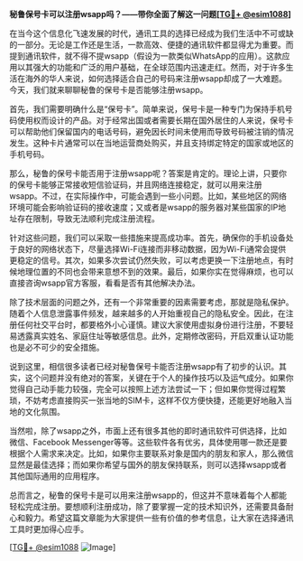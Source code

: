 **秘鲁保号卡可以注册wsapp吗？——带你全面了解这一问题[[TG💪+ @esim1088](https://t.me/s/esim1088)]**

在当今这个信息化飞速发展的时代，通讯工具的选择已经成为我们生活中不可或缺的一部分。无论是工作还是生活，一款高效、便捷的通讯软件都显得尤为重要。而提到通讯软件，就不得不提wsapp（假设为一款类似WhatsApp的应用）。这款应用以其强大的功能和广泛的用户基础，在全球范围内迅速走红。然而，对于许多生活在海外的华人来说，如何选择适合自己的号码来注册wsapp却成了一大难题。今天，我们就来聊聊秘鲁的保号卡是否能够注册wsapp。

首先，我们需要明确什么是“保号卡”。简单来说，保号卡是一种专门为保持手机号码使用权而设计的产品。对于经常出国或者需要长期在国外居住的人来说，保号卡可以帮助他们保留国内的电话号码，避免因长时间未使用而导致号码被注销的情况发生。这种卡片通常可以在当地运营商处购买，并且支持绑定特定的国家或地区的手机号码。

那么，秘鲁的保号卡能否用于注册wsapp呢？答案是肯定的。理论上讲，只要你的保号卡能够正常接收短信验证码，并且网络连接稳定，就可以用来注册wsapp。不过，在实际操作中，可能会遇到一些小问题。比如，某些地区的网络环境可能会影响验证码的接收速度；又或者是wsapp的服务器对某些国家的IP地址存在限制，导致无法顺利完成注册流程。

针对这些问题，我们可以采取一些措施来提高成功率。首先，确保你的手机设备处于良好的网络状态下，尽量选择Wi-Fi连接而非移动数据，因为Wi-Fi通常会提供更稳定的信号。其次，如果多次尝试仍然失败，可以考虑更换一下注册地点，有时候地理位置的不同也会带来意想不到的效果。最后，如果你实在觉得麻烦，也可以直接咨询wsapp官方客服，看看是否有其他解决办法。

除了技术层面的问题之外，还有一个非常重要的因素需要考虑，那就是隐私保护。随着个人信息泄露事件频发，越来越多的人开始重视自己的隐私安全。因此，在注册任何社交平台时，都要格外小心谨慎。建议大家使用虚拟身份进行注册，不要轻易透露真实姓名、家庭住址等敏感信息。此外，定期修改密码，开启双重认证功能也是必不可少的安全措施。

说到这里，相信很多读者已经对秘鲁保号卡能否注册wsapp有了初步的认识。其实，这个问题并没有绝对的答案，关键在于个人的操作技巧以及运气成分。如果你觉得自己动手能力较强，完全可以按照上述方法尝试一下；但如果你觉得过程繁琐，不妨考虑直接购买一张当地的SIM卡，这样不仅方便快捷，还能更好地融入当地的文化氛围。

当然啦，除了wsapp之外，市面上还有很多其他的即时通讯软件可供选择，比如微信、Facebook Messenger等等。这些软件各有优劣，具体使用哪一款还是要根据个人需求来决定。比如，如果你主要联系对象是国内的朋友和家人，那么微信显然是最佳选择；而如果你希望与国外的朋友保持联系，则可以选择wsapp或者其他国际通用的应用程序。

总而言之，秘鲁的保号卡是可以用来注册wsapp的，但这并不意味着每个人都能轻松完成注册。要想顺利注册成功，除了要掌握一定的技术知识外，还需要具备耐心和毅力。希望这篇文章能为大家提供一些有价值的参考信息，让大家在选择通讯工具时更加得心应手。

[[TG💪+ @esim1088](https://t.me/s/esim1088) ![Image](https://i.postimg.cc/4NQfJmqS/Snipaste-2025-05-13-00-14-12.png)]